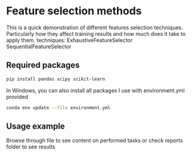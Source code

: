 # Feature selection methods

This is a quick demonstration of different features selection techniques. Particularly how they affect training results and how much does it take to apply them.
techniques:
ExhaustiveFeatureSelector
SequentialFeatureSelector

## Required packages

```sh
pip install pandas scipy scikit-learn
```

In Windows, you can also install all packages I use with environment.yml provided

```sh
conda env update --file environment.yml
```

## Usage example

Browse through file to see content on performed tasks or check reports folder to see results

